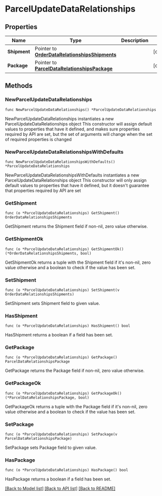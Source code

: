 # ParcelUpdateDataRelationships

## Properties

Name | Type | Description | Notes
------------ | ------------- | ------------- | -------------
**Shipment** | Pointer to [**OrderDataRelationshipsShipments**](OrderDataRelationshipsShipments.md) |  | [optional] 
**Package** | Pointer to [**ParcelDataRelationshipsPackage**](ParcelDataRelationshipsPackage.md) |  | [optional] 

## Methods

### NewParcelUpdateDataRelationships

`func NewParcelUpdateDataRelationships() *ParcelUpdateDataRelationships`

NewParcelUpdateDataRelationships instantiates a new ParcelUpdateDataRelationships object
This constructor will assign default values to properties that have it defined,
and makes sure properties required by API are set, but the set of arguments
will change when the set of required properties is changed

### NewParcelUpdateDataRelationshipsWithDefaults

`func NewParcelUpdateDataRelationshipsWithDefaults() *ParcelUpdateDataRelationships`

NewParcelUpdateDataRelationshipsWithDefaults instantiates a new ParcelUpdateDataRelationships object
This constructor will only assign default values to properties that have it defined,
but it doesn't guarantee that properties required by API are set

### GetShipment

`func (o *ParcelUpdateDataRelationships) GetShipment() OrderDataRelationshipsShipments`

GetShipment returns the Shipment field if non-nil, zero value otherwise.

### GetShipmentOk

`func (o *ParcelUpdateDataRelationships) GetShipmentOk() (*OrderDataRelationshipsShipments, bool)`

GetShipmentOk returns a tuple with the Shipment field if it's non-nil, zero value otherwise
and a boolean to check if the value has been set.

### SetShipment

`func (o *ParcelUpdateDataRelationships) SetShipment(v OrderDataRelationshipsShipments)`

SetShipment sets Shipment field to given value.

### HasShipment

`func (o *ParcelUpdateDataRelationships) HasShipment() bool`

HasShipment returns a boolean if a field has been set.

### GetPackage

`func (o *ParcelUpdateDataRelationships) GetPackage() ParcelDataRelationshipsPackage`

GetPackage returns the Package field if non-nil, zero value otherwise.

### GetPackageOk

`func (o *ParcelUpdateDataRelationships) GetPackageOk() (*ParcelDataRelationshipsPackage, bool)`

GetPackageOk returns a tuple with the Package field if it's non-nil, zero value otherwise
and a boolean to check if the value has been set.

### SetPackage

`func (o *ParcelUpdateDataRelationships) SetPackage(v ParcelDataRelationshipsPackage)`

SetPackage sets Package field to given value.

### HasPackage

`func (o *ParcelUpdateDataRelationships) HasPackage() bool`

HasPackage returns a boolean if a field has been set.


[[Back to Model list]](../README.md#documentation-for-models) [[Back to API list]](../README.md#documentation-for-api-endpoints) [[Back to README]](../README.md)


